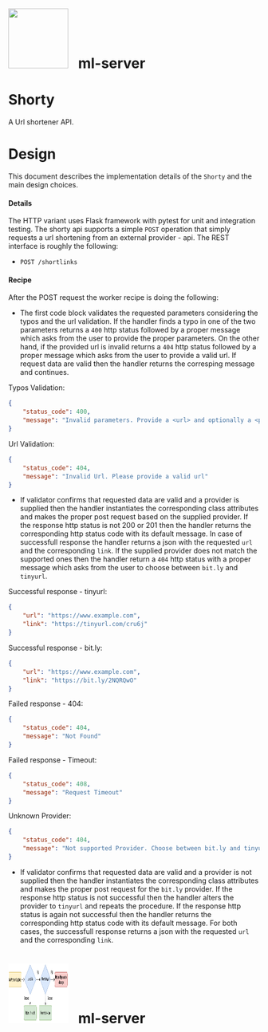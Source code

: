 # <img src="icons/logo.png" width="120" height="120"/>&nbsp;&nbsp;&nbsp;ml-server

# Shorty

A Url shortener API.

# Design

This document describes the implementation details of the `Shorty` and the main design choices.

#### Details

The HTTP variant uses Flask framework with pytest for unit and integration testing. The shorty api supports a simple `POST` operation 
that simply requests a url shortening from an external provider - api. The REST interface is roughly the following:

* `POST /shortlinks`

#### Recipe

After the POST request the worker recipe is doing the following:

* The first code block validates the requested parameters considering the typos and the url validation. If the handler finds a typo in one of the two 
parameters returns a `400` http status followed by a proper message which asks from the user to provide the proper parameters. On the other hand, if 
the provided url is invalid returns a `404` http status followed by a proper message which asks from the user to provide a valid url. If request data
are valid then the handler returns the corresping message and continues.

Typos Validation:
```json
{
    "status_code": 400,
    "message": "Invalid parameters. Provide a <url> and optionally a <provider> parameter."
}
```

Url Validation:
```json
{
    "status_code": 404,
    "message": "Invalid Url. Please provide a valid url"
}
```

* If validator confirms that requested data are valid and a provider is supplied then the handler instantiates the corresponding class attributes 
and makes the proper post request based on the supplied provider. If the response http status is not 200 or 201 then the handler returns the 
corresponding http status code with its default message. In case of successfull response the handler returns a json with the requested `url` and the
corresponding `link`. If the supplied provider does not match the supported ones then the handler return a `404` http status with a proper 
message which asks from the user to choose between `bit.ly` and `tinyurl`.

Successful response - tinyurl:
```json
{
    "url": "https://www.example.com",
    "link": "https://tinyurl.com/cru6j"
}
```
Successful response - bit.ly:
```json
{
    "url": "https://www.example.com",
    "link": "https://bit.ly/2NQRQwO"
}
```
Failed response - 404:
```json
{
    "status_code": 404,
    "message": "Not Found"
}
```
Failed response - Timeout:
```json
{
    "status_code": 408,
    "message": "Request Timeout"
}
```
Unknown Provider:
```json
{
    "status_code": 404,
    "message": "Not supported Provider. Choose between bit.ly and tinyurl"
}
```

* If validator confirms that requested data are valid and a provider is not supplied then the handler instantiates the corresponding class attributes 
and makes the proper post request for the `bit.ly` provider. If the response http status is not successful then the handler alters the provider to 
`tinyurl` and repeats the procedure. If the response http status is again not successful then the handler returns the corresponding http status code with 
its default message. For both cases, the successfull response returns a json with the requested `url` and the corresponding `link`.


# <img src="icons/fallback.png" width="120" height="120"/>&nbsp;&nbsp;&nbsp;ml-server


